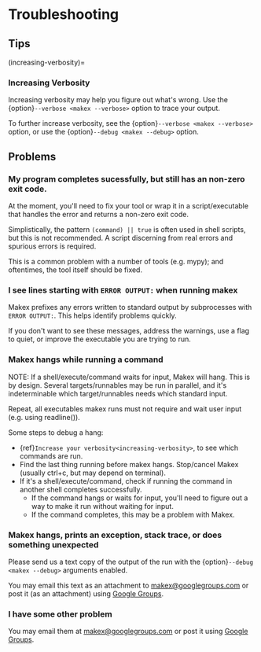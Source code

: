 
# Troubleshooting

## Tips

<!-- ### Python Virtual Environments

Show an example of using the environment function to modify a PATH and variables to enter a venv.

environment({
  "PATH": posix_path_add(".venv/bin", before=True), 
  "PATH": Environment.get("PATH").prepend(".venv/bin", ":",)
  # ...
})

TODO: provide built in tooling. load("//tools/makex/python/venv.mx.py","python_venv_enter", python_venv_enter="pyvenv")

# runnable to enter a venv for later executables. This will fix/adjust the path environment automatically.
python_venv_enter(environment=[":venv], )


#target which creates a venv which we can use. similar args to target, but less.
python_venv_target(
  name="venv"
  requirements_files=[],
  packages=[], # list of packages we need to install
  runs=[
    # custom stuff to run after we have a venv inside a venv.
  ]
)

-->


(increasing-verbosity)=
### Increasing Verbosity 

Increasing verbosity may help you figure out what's wrong. Use the {option}`--verbose <makex --verbose>` option to trace your output.

To further increase verbosity, see the {option}`--verbose <makex --verbose>` option, or use the {option}`--debug <makex --debug>` option.

## Problems

### My program completes sucessfully, but still has an non-zero exit code.

At the moment, you'll need to fix your tool or wrap it in a script/executable that handles the error and returns a non-zero exit code.

Simplistically, the pattern `(command) || true` is often used in shell scripts, but this is not recommended. A script discerning from real
errors and spurious errors is required. 

This is a common problem with a number of tools (e.g. mypy); and oftentimes, the tool itself should be fixed.

### I see lines starting with `ERROR OUTPUT:` when running makex

Makex prefixes any errors written to standard output by subprocesses with `ERROR OUTPUT:`. This helps identify problems quickly.

If you don't want to see these messages, address the warnings, use a flag to quiet, or improve the executable you are trying to run.

### Makex hangs while running a command

NOTE: If a shell/execute/command waits for input, Makex will hang. This is by design. 
Several targets/runnables may be run in parallel, and it's indeterminable which
target/runnables needs which standard input.

Repeat, all executables makex runs must not require and wait user input (e.g. using readline()).

Some steps to debug a hang:

- {ref}`Increase your verbosity<increasing-verbosity>`, to see which commands are run.
- Find the last thing running before makex hangs. Stop/cancel Makex (usually ctrl+c, but may depend on terminal).
- If it's a shell/execute/command, check if running the command in another shell completes successfully.
  - If the command hangs or waits for input, you'll need to figure out a way to make it run without waiting for input.
  - If the command completes, this may be a problem with Makex. 

### Makex hangs, prints an exception, stack trace, or does something unexpected

Please send us a text copy of the output of the run with the {option}`--debug <makex --debug>` arguments enabled. 

You may email this text as an attachment to [makex@googlegroups.com](mailto://makex@googlegroups.com) or post it (as an attachment) using [Google Groups](https://groups.google.com/g/makex).

### I have some other problem

You may email them at [makex@googlegroups.com](mailto://makex@googlegroups.com) or post it using [Google Groups](https://groups.google.com/g/makex).